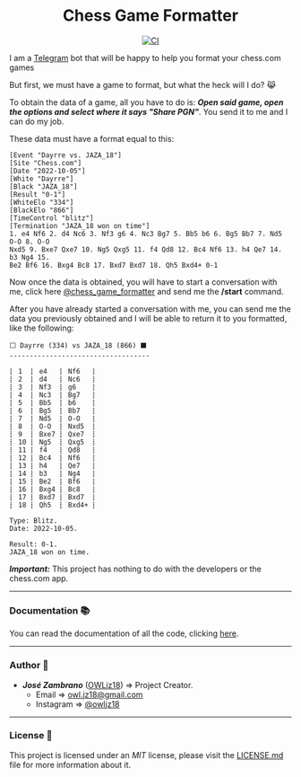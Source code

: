 <h1 align="center">Chess Game Formatter</h1>

<div align="center">

  <a href="">[![CI](https://github.com/OWLjz18/chess-game-formatter/actions/workflows/ci.yaml/badge.svg)](https://github.com/OWLjz18/chess-game-formatter/actions/workflows/ci.yaml)</a>

</div>

I am a [Telegram](https://telegram.org) bot that will be happy to help you format your chess.com games

But first, we must have a game to format, but what the heck will I do? 😹

To obtain the data of a game, all you have to do is: **_Open said game, open the options and select where it says "Share PGN"_**. You send it to me and I can do my job.

These data must have a format equal to this:

``` text
[Event "Dayrre vs. JAZA_18"]
[Site "Chess.com"]
[Date "2022-10-05"]
[White "Dayrre"]
[Black "JAZA_18"]
[Result "0-1"]
[WhiteElo "334"]
[BlackElo "866"]
[TimeControl "blitz"]
[Termination "JAZA_18 won on time"]
1. e4 Nf6 2. d4 Nc6 3. Nf3 g6 4. Nc3 Bg7 5. Bb5 b6 6. Bg5 Bb7 7. Nd5 O-O 8. O-O
Nxd5 9. Bxe7 Qxe7 10. Ng5 Qxg5 11. f4 Qd8 12. Bc4 Nf6 13. h4 Qe7 14. b3 Ng4 15.
Be2 Bf6 16. Bxg4 Bc8 17. Bxd7 Bxd7 18. Qh5 Bxd4+ 0-1
```

Now once the data is obtained, you will have to start a conversation with me, click here [@chess\_game\_formatter](t.me/chess_game_formatter) and send me the **/start** command.

After you have already started a conversation with me, you can send me the data you previously obtained and I will be able to return it to you formatted, like the following:

``` text
⬜ Dayrre (334) vs JAZA_18 (866) ⬛
-----------------------------------

⡇ 1  ⡇ e4   ⡇ Nf6   ⡇
⡇ 2  ⡇ d4   ⡇ Nc6   ⡇
⡇ 3  ⡇ Nf3  ⡇ g6    ⡇
⡇ 4  ⡇ Nc3  ⡇ Bg7   ⡇
⡇ 5  ⡇ Bb5  ⡇ b6    ⡇
⡇ 6  ⡇ Bg5  ⡇ Bb7   ⡇
⡇ 7  ⡇ Nd5  ⡇ O-O   ⡇
⡇ 8  ⡇ O-O  ⡇ Nxd5  ⡇
⡇ 9  ⡇ Bxe7 ⡇ Qxe7  ⡇
⡇ 10 ⡇ Ng5  ⡇ Qxg5  ⡇
⡇ 11 ⡇ f4   ⡇ Qd8   ⡇
⡇ 12 ⡇ Bc4  ⡇ Nf6   ⡇
⡇ 13 ⡇ h4   ⡇ Qe7   ⡇
⡇ 14 ⡇ b3   ⡇ Ng4   ⡇
⡇ 15 ⡇ Be2  ⡇ Bf6   ⡇
⡇ 16 ⡇ Bxg4 ⡇ Bc8   ⡇
⡇ 17 ⡇ Bxd7 ⡇ Bxd7  ⡇
⡇ 18 ⡇ Qh5  ⡇ Bxd4+ ⡇

Type: Blitz.
Date: 2022-10-05.

Result: 0-1.
JAZA_18 won on time.
```

**_Important:_** This project has nothing to do with the developers or the chess.com app.

- - -

### Documentation 📚 ###

You can read the documentation of all the code, clicking [here](https://owljz18.github.io/chess-game-formatter).

- - -

### Author 🦉 ###

* *__José Zambrano__* ([OWLjz18](https://github.com/OWLjz18)) => Project Creator.
  * Email => <owl.jz18@gmail.com>
  * Instagram => [@owljz18](https://instagram.com/owljz18)

- - -

### License 📃 ###

This project is licensed under an _MIT_ license, please visit the [LICENSE.md](./LICENSE.md) file for more information about it.
